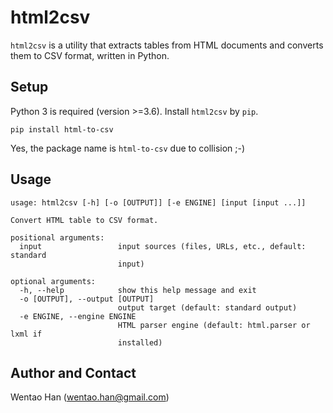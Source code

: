 # html2csv

`html2csv` is a utility that extracts tables from HTML documents and converts them to CSV format, written in Python.

## Setup

Python 3 is required (version >=3.6).  Install `html2csv` by `pip`.

```
pip install html-to-csv
```

Yes, the package name is `html-to-csv` due to collision ;-)

## Usage

```
usage: html2csv [-h] [-o [OUTPUT]] [-e ENGINE] [input [input ...]]

Convert HTML table to CSV format.

positional arguments:
  input                 input sources (files, URLs, etc., default: standard
                        input)

optional arguments:
  -h, --help            show this help message and exit
  -o [OUTPUT], --output [OUTPUT]
                        output target (default: standard output)
  -e ENGINE, --engine ENGINE
                        HTML parser engine (default: html.parser or lxml if
                        installed)
```

## Author and Contact

Wentao Han (wentao.han@gmail.com)
